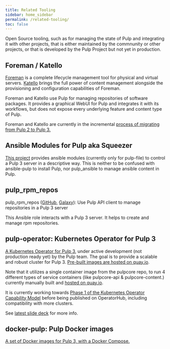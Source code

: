 ```yaml
---
title: Related Tooling
sidebar: home_sidebar
permalink: /related-tooling/
toc: false
---
```


Open Source tooling, such as for managing the state of Pulp and integrating it with other projects, that is either maintained by the commnunity or other projects, or that is developed by the Pulp Project but not yet in production.

## Foreman / Katello

[Foreman](https://theforeman.org/) is a complete lifecycle management tool for physical and virtual servers. [Katello](https://theforeman.org/plugins/katello/) brings the full power of content management alongside the provisioning and configuration capabilities of Foreman.

Foreman and Katello use Pulp for managing repositories of software packages. It provides a graphical WebUI for Pulp and integrates it with its workflows, but does not expose every underlying feature and content type of Pulp.

Foreman and Katello are currently in the incremental [process of migrating from Pulp 2 to Pulp 3.](https://community.theforeman.org/t/update-on-katello-pulp3-integration-and-upcoming-roadmap/15899)

## Ansible Modules for Pulp aka Squeezer

[This project](https://github.com/mdellweg/ansible_modules_pulp) provides ansible modules (currently only for pulp-file) to control a Pulp 3 server in a descriptive way. This is neither to be confused with ansible-pulp to install Pulp, nor pulp_ansible to manage ansible content in Pulp.

## pulp_rpm_repos

pulp_rpm_repos ([GitHub](https://github.com/juan-cabrera/pulp_rpm_repos), [Galaxy](https://galaxy.ansible.com/juan_cabrera/pulp_rpm_repos)): Use Pulp API client to manage repositories in a Pulp 3 server

This Ansible role interacts with a Pulp 3 server. It helps to create and manage rpm repositories.

## pulp-operator: Kubernetes Operator for Pulp 3

[A Kubernetes Operator for Pulp 3](https://github.com/pulp/pulp-operator/), under active development (not production ready yet) by the Pulp team. The goal is to provide a scalable and robust cluster for Pulp 3. [Pre-built images are hosted on quay.io](https://quay.io/repository/pulp/pulp-operator).

Note that it utilizes a single container image from the pulpcore repo, to run 4 different types of service containers (like pulpcore-api & pulpcore-content.) currently manually built and [hosted on quay.io](https://quay.io/repository/pulp/pulp).

It is currently working towards [Phase 1 of the Kubernetes Operator Capability Model](https://blog.openshift.com/top-kubernetes-operators-advancing-across-the-operator-capability-model/) before being published on OperatorHub, including compatibility with more clusters.

See [latest slide deck](http://people.redhat.com/mdepaulo/presentations/Introduction%20to%20pulp-operator.pdf) for more info.

## docker-pulp: Pulp Docker images

[A set of Docker images for Pulp 3, with a Docker Compose.](https://github.com/fpytloun/docker-pulp)
